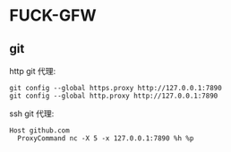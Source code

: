 # FUCK-GFW

## git

http git 代理:

```shell
git config --global https.proxy http://127.0.0.1:7890
git config --global http.proxy http://127.0.0.1:7890
```

ssh git 代理:

```config
Host github.com
  ProxyCommand nc -X 5 -x 127.0.0.1:7890 %h %p
```
